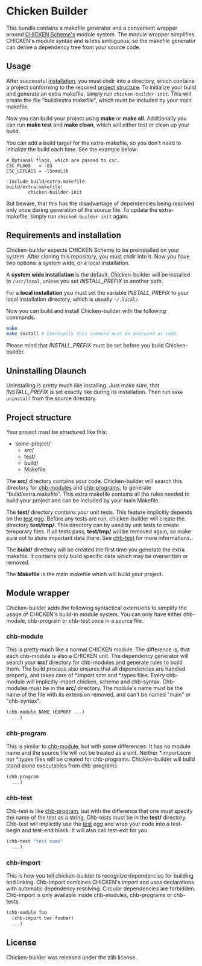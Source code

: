 # Chicken Builder

This bundle contains a makefile generator and a convenient wrapper around
[CHICKEN Scheme's](http://call-cc.org) module system. The module wrapper
simplifies CHICKEN's module syntax and is less ambiguous, so the makefile
generator can derive a dependency tree from your source code.

## Usage

After successful [installation](#requirements-and-installation), you must
chdir into a directory, which contains a project conforming to the required
[project structure](#project-structure). To initialize your build and
generate an extra makefile, simply run `chicken-builder-init`. This will
create the file "build/extra.makefile", which must be included by your main
makefile.

Now you can build your project using **make** or **make all**. Additionally
you can run **make test** and **make clean**, which will either test or
clean up your build.

You can add a build target for the extra-makefile, so you don't need to
initialize the build each time. See the example below:

```make
# Optional flags, which are passed to csc.
CSC_FLAGS   = -O3
CSC_LDFLAGS = -lSomeLib

-include build/extra.makefile
build/extra.makefile:
        chicken-builder-init
```

But beware, that this has the disadvantage of dependencies being resolved
only once during generation of the source file. To update the
extra-makefile, simply run `chicken-builder-init` again.

## Requirements and installation

Chicken-builder expects CHICKEN Scheme to be preinstalled on your system.
After cloning this repository, you must chdir into it. Now you have two
options: a system wide, or a local installation.

A **system wide installation** is the default. Chicken-builder will be
installed to `/usr/local`, unless you set *INSTALL_PREFIX* to another path.

For a **local installation** you must set the variable *INSTALL_PREFIX* to
your local installation directory, which is usually `~/.local/`.

Now you can build and install Chicken-builder with the following commands.

```sh
make
make install # Eventually this command must be executed as root.
```

Please mind that *INSTALL_PREFIX* must be set before you build
Chicken-builder.

## Uninstalling Dlaunch

Uninstalling is pretty much like installing. Just make sure, that
*INSTALL_PREFIX* is set exactly like during its installation. Then run
`make uninstall` from the source directory.

## Project structure

Your project must be structured like this:

* some-project/
  * src/
  * test/
  * build/
  * Makefile

The **src/** directory contains your code. Chicken-builder will search this
directory for [chb-modules](#chb-module) and [chb-programs](#chb-program),
to generate "build/extra.makefile". This extra makefile contains all the
rules needed to build your project and can be included by your main
Makefile.

The **test/** directory contains your unit tests. This feature implicitly
depends on the [test](http://wiki.call-cc.org/eggref/4/test) egg. Before
any tests are run, chicken-builder will create the directory **test/tmp/**.
This directory can by used by unit tests to create temporary files. If all
tests pass, **test/tmp/** will be removed again, so make sure not to store
important data there. See [chb-test](#chb-test) for more informations.

The **build/** directory will be created the first time you generate the
extra makefile. It contains only build specific data which may be
overwritten or removed.

The **Makefile** is the main makefile which will build your project.

## Module wrapper

Chicken-builder adds the following syntactical extensions to simplify the
usage of CHICKEN's build-in module system. You can only have either
chb-module, chb-program or chb-test once in a source file.

### chb-module

This is pretty much like a normal CHICKEN module. The difference is, that
each chb-module is also a CHICKEN unit. The dependency generator will
search your **src/** directory for chb-modules and generate rules to build
them. The build process also ensures that all dependencies are handled
properly, and takes care of \*.import.scm and \*.types files. Every
chb-module will implicitly import chicken, scheme and chb-syntax.
Chb-modules must be in the **src/** directory. The module's name must be
the name of the file with its extension removed, and can't be named "main"
or "chb-syntax".

```scheme
(chb-module NAME (EXPORT ...)
  ...)
```

### chb-program

This is similar to [chb-module](#chb-module), but with some differences: It
has no module name and the source file will not be treated as a unit.
Neither \*.import.scm nor \*.types files will be created for chb-programs.
Chicken-builder will build stand alone executables from chb-programs.

```scheme
(chb-program
  ...)
```

### chb-test

Chb-test is like [chb-program](#chb-program), but with the difference that one
must specify the name of the test as a string. Chb-tests must be in the
**test/** directory. Chb-test will implicitly use the
[test](http://wiki.call-cc.org/eggref/4/test) egg and wrap your code into a
test-begin and test-end block. It will also call test-exit for you.

```scheme
(chb-test "test name"
  ...)
```

### chb-import

This is how you tell chicken-builder to recognize dependencies for building
and linking. Chb-import combines CHICKEN's _import_ and _uses_ declarations
with automatic dependency resolving. Circular dependencies are forbidden.
Chb-import is only available inside chb-modules, chb-programs or chb-tests.

```scheme
(chb-module foo
  (chb-import bar foobar)
  ...)
```

## License

Chicken-builder was released under the zlib license.
